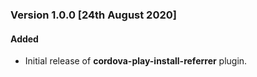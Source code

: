 ### Version 1.0.0 [24th August 2020]
#### Added
- Initial release of **cordova-play-install-referrer** plugin.

